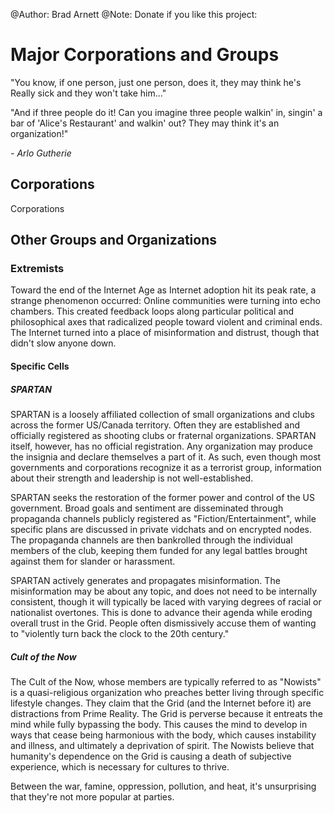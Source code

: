 @Author: Brad Arnett
@Note: Donate if you like this project:

# Major Corporations and Groups

"You know, if one person, just one person, does it, they may think he's 
Really sick and they won't take him..."

"And if three people do it! Can you imagine three people walkin' in, singin' a bar of 'Alice's Restaurant' and walkin' out? They may think it's an organization!"

*- Arlo Gutherie*

## Corporations

Corporations

## Other Groups and Organizations

### Extremists

Toward the end of the Internet Age as Internet adoption hit its peak rate, a strange phenomenon occurred:  Online communities were turning into echo chambers.  This created feedback loops along particular political and philosophical axes that radicalized people toward violent and criminal ends.  The Internet turned into a place of misinformation and distrust, though that didn't slow anyone down.

#### Specific Cells
##### SPARTAN

SPARTAN is a loosely affiliated collection of small organizations and clubs across the former US/Canada territory.  Often they are established and officially registered as shooting clubs or fraternal organizations.  SPARTAN itself, however, has no official registration.  Any organization may produce the insignia and declare themselves a part of it.  As such, even though most governments and corporations recognize it as a terrorist group, information about their strength and leadership is not well-established.

SPARTAN seeks the restoration of the former power and control of the US government.  Broad goals and sentiment are disseminated through propaganda channels publicly registered as "Fiction/Entertainment", while specific plans are discussed in private vidchats and on encrypted nodes.  The propaganda channels are then bankrolled through the individual members of the club, keeping them funded for any legal battles brought against them for slander or harassment.

SPARTAN actively generates and propagates misinformation.  The misinformation may be about any topic, and does not need to be internally consistent, though it will typically be laced with varying degrees of racial or nationalist overtones.  This is done to advance their agenda while eroding overall trust in the Grid.  People often dismissively accuse them of wanting to "violently turn back the clock to the 20th century."

##### Cult of the Now

The Cult of the Now, whose members are typically referred to as "Nowists" is a quasi-religious organization who preaches better living through specific lifestyle changes.  They claim that the Grid (and the Internet before it) are distractions from Prime Reality.  The Grid is perverse because it entreats the mind while fully bypassing the body.  This causes the mind to develop in ways that cease being harmonious with the body, which causes instability and illness, and ultimately a deprivation of spirit.  The Nowists believe that humanity's dependence on the Grid is causing a death of subjective experience, which is necessary for cultures to thrive.

Between the war, famine, oppression, pollution, and heat, it's unsurprising that they're not more popular at parties.